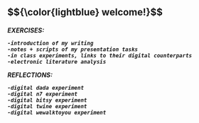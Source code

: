 <h2> $${\color{lightblue} welcome!}$$ </h2>

<h5>
EXERCISES: 

    -introduction of my writing
    -notes + scripts of my presentation tasks
    -in class experiments, links to their digital counterparts
    -electronic literature analysis
    
REFLECTIONS:

    -digital dada experiment
    -digital n7 experiment
    -digital bitsy experiment
    -digital twine experiment
    -digital wewalktoyou experiment
    
  </h5>


